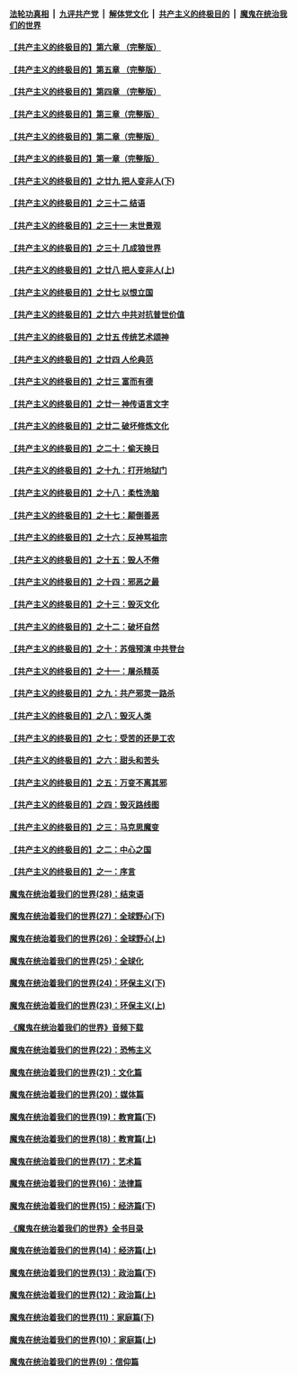 ####  [法轮功真相](../../../../basic/blob/master/README.md?t=12210852) &nbsp;|&nbsp; [九评共产党](../../../../9ping.md/blob/master/README.md?t=12210852) &nbsp;|&nbsp; [解体党文化](../../../../jtdwh.md/blob/master/README.md?t=12210852)  &nbsp;|&nbsp; [共产主义的终极目的](../../../../gczydzjmd.md/blob/master/README.md?t=12210852) &nbsp;|&nbsp; [魔鬼在统治我们的世界](../../../../mgztzwmdsj.md/blob/master/README.md?t=12210852) 

#### [【共产主义的终极目的】第六章 （完整版）](../pages/nsc422/n11428913.md?t=12210852) 

#### [【共产主义的终极目的】第五章 （完整版）](../pages/nsc422/n11428912.md?t=12210852) 

#### [【共产主义的终极目的】第四章 （完整版）](../pages/nsc422/n11428907.md?t=12210852) 

#### [【共产主义的终极目的】第三章（完整版）](../pages/nsc422/n11428848.md?t=12210852) 

#### [【共产主义的终极目的】第二章（完整版）](../pages/nsc422/n11428831.md?t=12210852) 

#### [【共产主义的终极目的】第一章（完整版）](../pages/nsc422/n11417651.md?t=12210852) 

#### [【共产主义的终极目的】之廿九 把人变非人(下)](../pages/nsc422/n11344140.md?t=12210852) 

#### [【共产主义的终极目的】之三十二 结语](../pages/nsc422/n11360535.md?t=12210852) 

#### [【共产主义的终极目的】之三十一 末世景观](../pages/nsc422/n11351129.md?t=12210852) 

#### [【共产主义的终极目的】之三十 几成狼世界](../pages/nsc422/n11348280.md?t=12210852) 

#### [【共产主义的终极目的】之廿八 把人变非人(上)](../pages/nsc422/n11340492.md?t=12210852) 

#### [【共产主义的终极目的】之廿七 以恨立国](../pages/nsc422/n11336944.md?t=12210852) 

#### [【共产主义的终极目的】之廿六 中共对抗普世价值](../pages/nsc422/n11324785.md?t=12210852) 

#### [【共产主义的终极目的】之廿五 传统艺术颂神](../pages/nsc422/n11296396.md?t=12210852) 

#### [【共产主义的终极目的】之廿四 人伦典范](../pages/nsc422/n11296397.md?t=12210852) 

#### [【共产主义的终极目的】之廿三 富而有德](../pages/nsc422/n11283598.md?t=12210852) 

#### [【共产主义的终极目的】之廿一 神传语言文字](../pages/nsc422/n11263265.md?t=12210852) 

#### [【共产主义的终极目的】之廿二 破坏修炼文化](../pages/nsc422/n11245728.md?t=12210852) 

#### [【共产主义的终极目的】之二十：偷天换日](../pages/nsc422/n11238846.md?t=12210852) 

#### [【共产主义的终极目的】之十九：打开地狱门](../pages/nsc422/n11206376.md?t=12210852) 

#### [【共产主义的终极目的】之十八：柔性洗脑](../pages/nsc422/n11199994.md?t=12210852) 

#### [【共产主义的终极目的】之十七：颠倒善恶](../pages/nsc422/n11179782.md?t=12210852) 

#### [【共产主义的终极目的】之十六：反神骂祖宗](../pages/nsc422/n11166798.md?t=12210852) 

#### [【共产主义的终极目的】之十五：毁人不倦](../pages/nsc422/n11166792.md?t=12210852) 

#### [【共产主义的终极目的】之十四：邪恶之最](../pages/nsc422/n11150249.md?t=12210852) 

#### [【共产主义的终极目的】之十三：毁灭文化](../pages/nsc422/n11135227.md?t=12210852) 

#### [【共产主义的终极目的】之十二：破坏自然](../pages/nsc422/n11135214.md?t=12210852) 

#### [【共产主义的终极目的】之十：苏俄预演 中共登台](../pages/nsc422/n11118424.md?t=12210852) 

#### [【共产主义的终极目的】之十一：屠杀精英](../pages/nsc422/n11118442.md?t=12210852) 

#### [【共产主义的终极目的】之九：共产邪灵一路杀](../pages/nsc422/n11114139.md?t=12210852) 

#### [【共产主义的终极目的】之八：毁灭人类](../pages/nsc422/n11108503.md?t=12210852) 

#### [【共产主义的终极目的】之七：受苦的还是工农](../pages/nsc422/n11101809.md?t=12210852) 

#### [【共产主义的终极目的】之六：甜头和苦头](../pages/nsc422/n11096971.md?t=12210852) 

#### [【共产主义的终极目的】之五：万变不离其邪](../pages/nsc422/n11091285.md?t=12210852) 

#### [【共产主义的终极目的】之四：毁灭路线图](../pages/nsc422/n11086284.md?t=12210852) 

#### [【共产主义的终极目的】之三：马克思魔变](../pages/nsc422/n11061941.md?t=12210852) 

#### [【共产主义的终极目的】之二：中心之国](../pages/nsc422/n11047728.md?t=12210852) 

#### [【共产主义的终极目的】之一：序言](../pages/nsc422/n11086077.md?t=12210852) 

#### [魔鬼在统治着我们的世界(28)：结束语](../pages/nsc422/n10936246.md?t=12210852) 

#### [魔鬼在统治着我们的世界(27)：全球野心(下)](../pages/nsc422/n10928319.md?t=12210852) 

#### [魔鬼在统治着我们的世界(26)：全球野心(上)](../pages/nsc422/n10900318.md?t=12210852) 

#### [魔鬼在统治着我们的世界(25)：全球化](../pages/nsc422/n10788205.md?t=12210852) 

#### [魔鬼在统治着我们的世界(24)：环保主义(下)](../pages/nsc422/n10695307.md?t=12210852) 

#### [魔鬼在统治着我们的世界(23)：环保主义(上)](../pages/nsc422/n10688613.md?t=12210852) 

#### [《魔鬼在统治着我们的世界》音频下载](../pages/nsc422/n10635553.md?t=12210852) 

#### [魔鬼在统治着我们的世界(22)：恐怖主义](../pages/nsc422/n10614727.md?t=12210852) 

#### [魔鬼在统治着我们的世界(21)：文化篇](../pages/nsc422/n10597706.md?t=12210852) 

#### [魔鬼在统治着我们的世界(20)：媒体篇](../pages/nsc422/n10586579.md?t=12210852) 

#### [魔鬼在统治着我们的世界(19)：教育篇(下)](../pages/nsc422/n10564808.md?t=12210852) 

#### [魔鬼在统治着我们的世界(18)：教育篇(上)](../pages/nsc422/n10526970.md?t=12210852) 

#### [魔鬼在统治着我们的世界(17)：艺术篇](../pages/nsc422/n10499093.md?t=12210852) 

#### [魔鬼在统治着我们的世界(16)：法律篇](../pages/nsc422/n10485969.md?t=12210852) 

#### [魔鬼在统治着我们的世界(15)：经济篇(下)](../pages/nsc422/n10469975.md?t=12210852) 

#### [《魔鬼在统治着我们的世界》全书目录](../pages/nsc422/n10464261.md?t=12210852) 

#### [魔鬼在统治着我们的世界(14)：经济篇(上)](../pages/nsc422/n10457370.md?t=12210852) 

#### [魔鬼在统治着我们的世界(13)：政治篇(下)](../pages/nsc422/n10448270.md?t=12210852) 

#### [魔鬼在统治着我们的世界(12)：政治篇(上)](../pages/nsc422/n10444576.md?t=12210852) 

#### [魔鬼在统治着我们的世界(11)：家庭篇(下)](../pages/nsc422/n10440961.md?t=12210852) 

#### [魔鬼在统治着我们的世界(10)：家庭篇(上)](../pages/nsc422/n10435448.md?t=12210852) 

#### [魔鬼在统治着我们的世界(9)：信仰篇](../pages/nsc422/n10432159.md?t=12210852) 

